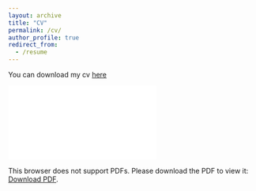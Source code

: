 ```yaml
---
layout: archive
title: "CV"
permalink: /cv/
author_profile: true
redirect_from:
  - /resume
---
```


You can download my cv <a href="/images/CV_Braulio_Arteaga.pdf" target="_blank">here</a>

<object data="/images/CV_Braulio_Arteaga.pdf" type="application/pdf" width="700px" height="700px">
    <embed src="/images/CV_Braulio_Arteaga.pdf">
        <p>This browser does not support PDFs. Please download the PDF to view it: <a href="/images/CV_Braulio_Arteaga.pdf">Download PDF</a>.</p>
    </embed>
</object>

